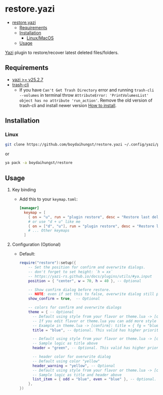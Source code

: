 # restore.yazi

<!--toc:start-->

- [restore.yazi](#restoreyazi)
  - [Requirements](#requirements)
  - [Installation](#installation)
    - [Linux/MacOS](#linuxmacos)
  - [Usage](#usage)
  <!--toc:end-->

[Yazi](https://github.com/sxyazi/yazi) plugin to restore/recover latest deleted files/folders.

## Requirements

- [yazi >= v25.2.7](https://github.com/sxyazi/yazi)
- [trash-cli](https://github.com/andreafrancia/trash-cli)
  - If you have `Can't Get Trash Directory` error and running `trash-cli --volumes`
    in terminal throw `AttributeError: 'PrintVolumesList' object has no attribute 'run_action'`.
    Remove the old version of trash-cli and install newer version [How to install](https://github.com/andreafrancia/trash-cli?tab=readme-ov-file#the-easy-way).

## Installation

### Linux

```sh
git clone https://github.com/boydaihungst/restore.yazi ~/.config/yazi/plugins/restore.yazi
```

or

```sh
ya pack -a boydaihungst/restore
```

## Usage

1. Key binding

   - Add this to your `keymap.toml`:

     ```toml
     [manager]
       keymap = [
         { on = "u", run = "plugin restore", desc = "Restore last deleted files/folders" },
         # or use "d + u" like me
         { on = ["d", "u"], run = "plugin restore", desc = "Restore last deleted files/folders" },
         # ... Other keymaps
       ]
     ```

2. Configuration (Optional)

   - Default:

     ```lua
     require("restore"):setup({
         -- Set the position for confirm and overwrite dialogs.
         -- don't forget to set height: `h = xx`
         -- https://yazi-rs.github.io/docs/plugins/utils/#ya.input
         position = { "center", w = 70, h = 40 }, -- Optional

         -- Show confirm dialog before restore.
         -- NOTE: even if set this to false, overwrite dialog still pop up
         show_confirm = true,  -- Optional

         -- colors for confirm and overwrite dialogs
         theme = { -- Optional
           -- Default using style from your flavor or theme.lua -> [confirm] -> title.
           -- If you edit flavor or theme.lua you can add more style than just color.
           -- Example in theme.lua -> [confirm]: title = { fg = "blue", bg = "green"  }
           title = "blue", -- Optional. This valid has higher priority than flavor/theme.lua

           -- Default using style from your flavor or theme.lua -> [confirm] -> content
           -- Sample logic as title above
           header = "green", -- Optional. This valid has higher priority than flavor/theme.lua

           -- header color for overwrite dialog
           -- Default using color "yellow"
           header_warning = "yellow", -- Optional
           -- Default using style from your flavor or theme.lua -> [confirm] -> list
           -- Sample logic as title and header above
           list_item = { odd = "blue", even = "blue" }, -- Optional. This valid has higher priority than flavor/theme.lua
         },
     })
     ```
